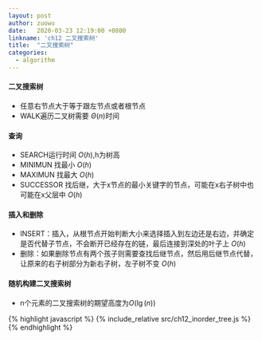 ```yaml
---
layout: post
author: zuowu
date:   2020-03-23 12:19:00 +0800
linkname: 'ch12 二叉搜索树'
title:  "二叉搜索树"
categories:
  - algorithm 
---
```


#### 二叉搜索树
  * 任意右节点大于等于跟左节点或者根节点
  * WALK遍历二叉树需要 $Θ(n)$时间

#### 查询
  * SEARCH运行时间 $O(h)$,h为树高
  * MINIMUN 找最小 $O(h)$
  * MAXIMUN 找最大 $O(h)$
  * SUCCESSOR 找后继，大于x节点的最小关键字的节点，可能在x右子树中也可能在x父层中 $O(h)$

#### 插入和删除
 * INSERT：插入，从根节点开始判断大小来选择插入到左边还是右边，并确定是否代替子节点，不会断开已经存在的链，最后连接到深处的叶子上 $O(h)$
 * 删除：如果删除节点有两个孩子则需要查找后继节点，然后用后继节点代替，让原来的右子树部分为新右子树，左子树不变 $O(h)$

#### 随机构建二叉搜索树
 * n个元素的二叉搜索树的期望高度为$O(\lg(n))$
 
{% highlight javascript %}
    {% include_relative src/ch12_inorder_tree.js %}
{% endhighlight %}